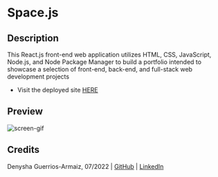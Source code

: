 # Space.js

## Description
This React.js front-end web application utilizes HTML, CSS, JavaScript, Node.js, and Node Package Manager to build a portfolio intended to showcase a selection of front-end, back-end, and full-stack web development projects

- Visit the deployed site [HERE](https://denysha-abigail.github.io/denysha-abigail-io/)

## Preview
![screen-gif](./src/assets/images/Space.js.gif)

## Credits
Denysha Guerrios-Armaiz, 07/2022 | [GitHub](https://github.com/denysha-abigail) | [LinkedIn](https://www.linkedin.com/in/denysha-guerrios-armaiz-ab2750229/)